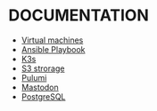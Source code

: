 DOCUMENTATION
=============

- [Virtual machines](vm.md)
- [Ansible Playbook](ansible.md)
- [K3s](k3s.md)
- [S3 strorage](s3.md)
- [Pulumi](pulumi.md)
- [Mastodon](mastodon.md)
- [PostgreSQL](postgresql.md)